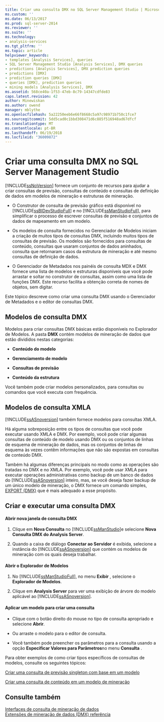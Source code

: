 ```yaml
---
title: Criar uma consulta DMX no SQL Server Management Studio | Microsoft Docs
ms.custom: ''
ms.date: 06/13/2017
ms.prod: sql-server-2014
ms.reviewer: ''
ms.suite: ''
ms.technology:
- analysis-services
ms.tgt_pltfrm: ''
ms.topic: article
helpviewer_keywords:
- templates [Analysis Services], queries
- SQL Server Management Studio [Analysis Services], DMX queries
- predictions [Analysis Services], DMX prediction queries
- predictions [DMX]
- prediction queries [DMX]
- queries [DMX], prediction queries
- mining models [Analysis Services], DMX
ms.assetid: 568ce40a-1f53-47eb-8c79-14347cdfde83
caps.latest.revision: 42
author: Minewiskan
ms.author: owend
manager: mblythe
ms.openlocfilehash: 5a22250eeb6e66f8668c5a97c98971b750c1fce7
ms.sourcegitcommit: 5dd5cad0c1bbd308471d6c885f516948ad67dfcf
ms.translationtype: MT
ms.contentlocale: pt-BR
ms.lasthandoff: 06/19/2018
ms.locfileid: "36009872"
---
```

# <a name="create-a-dmx-query-in-sql-server-management-studio"></a>Criar uma consulta DMX no SQL Server Management Studio
  [!INCLUDE[ssNoVersion](../../includes/ssnoversion-md.md)] fornece um conjunto de recursos para ajudar a criar consultas de previsão, consultas de conteúdo e consultas de definição de dados em modelos de mineração e estruturas de mineração.  
  
-   O Construtor de consulta de previsão gráfico está disponível no [!INCLUDE[ssBIDevStudioFull](../../includes/ssbidevstudiofull-md.md)] e no [!INCLUDE[ssManStudioFull](../../includes/ssmanstudiofull-md.md)], para simplificar o processo de escrever consultas de previsão e conjuntos de dados de mapeamento em um modelo.  
  
-   Os modelos de consulta fornecidos no Gerenciador de Modelos iniciam a criação de muitos tipos de consultas DMX, incluindo muitos tipos de consultas de previsão. Os modelos são fornecidos para consultas de conteúdo, consultas que usaram conjuntos de dados aninhados, consulta que retornaram casos da estrutura de mineração e até mesmo consultas de definição de dados.  
  
-   O Gerenciador de Metadados nos painéis de consulta MDX e DMX fornece uma lista de modelos e estruturas disponíveis que você pode arrastar e soltar no construtor de consultas, assim como uma lista de funções DMX. Este recurso facilita a obtenção correta de nomes de objetos, sem digitar.  
  
 Este tópico descreve como criar uma consulta DMX usando o Gerenciador de Metadados e o editor de consultas DMX.  
  
##  <a name="BKMK_Templates"></a> Modelos de consulta DMX  
 Modelos para criar consultas DMX básicas estão disponíveis no Explorador de Modelos. A pasta **DMX** contém modelos de mineração de dados que estão divididos nestas categorias:  
  
-   **Conteúdo do modelo**  
  
-   **Gerenciamento de modelo**  
  
-   **Consultas de previsão**  
  
-   **Conteúdo da estrutura**  
  
 Você também pode criar modelos personalizados, para consultas ou comandos que você executa com frequência.  
  
## <a name="xmla-query-templates"></a>Modelos de consulta XMLA  
 [!INCLUDE[ssASnoversion](../../includes/ssasnoversion-md.md)] também fornece modelos para consultas XMLA.  
  
 Há alguma sobreposição entre os tipos de consultas que você pode executar usando XMLA e DMX. Por exemplo, você pode criar algumas consultas de conteúdo de modelo usando DMX ou os conjuntos de linhas de esquema de mineração de dados, mas os conjuntos de linhas de esquema às vezes contêm informações que não são expostas em consultas de conteúdo DMX.  
  
 Também há algumas diferenças principais no modo como as operações são tratadas no DMX e no XMLA. Por exemplo, você pode usar XMLA para executar operações administrativas como backup de um banco de dados do [!INCLUDE[ssASnoversion](../../includes/ssasnoversion-md.md)] inteiro, mas, se você deseja fazer backup de um único modelo de mineração, o DMX fornece um comando simples, [EXPORT &#40;DMX&#41;](/sql/dmx/export-dmx) que é mais adequado a esse propósito.  
  
##  <a name="BKMK_Building_Queries"></a> Criar e executar uma consulta DMX  
  
#### <a name="open-a-new-dmx-query-window"></a>Abrir nova janela de consulta DMX  
  
1.  Clique em **Nova Consulta** no [!INCLUDE[ssManStudio](../../includes/ssmanstudio-md.md)]e selecione **Nova Consulta DMX do Analysis Server**.  
  
2.  Quando a caixa de diálogo **Conectar ao Servidor** é exibida, selecione a instância do [!INCLUDE[ssASnoversion](../../includes/ssasnoversion-md.md)] que contém os modelos de mineração com os quais deseja trabalhar.  
  
#### <a name="open-template-explorer"></a>Abrir o Explorador de Modelos  
  
1.  No [!INCLUDE[ssManStudioFull](../../includes/ssmanstudiofull-md.md)], no menu **Exibir** , selecione o **Explorador de Modelos**.  
  
2.  Clique em **Analysis Server** para ver uma exibição de árvore do modelo aplicável ao [!INCLUDE[ssASnoversion](../../includes/ssasnoversion-md.md)].  
  
#### <a name="apply-a-template-to-build-a-query"></a>Aplicar um modelo para criar uma consulta  
  
-   Clique com o botão direito do mouse no tipo de consulta apropriado e selecione **Abrir**.  
  
-   Ou arraste o modelo para o editor de consulta.  
  
-   Você também pode preencher os parâmetros para a consulta usando a opção **Especificar Valores para Parâmetros**no menu **Consulta** .  
  
 Para obter exemplos de como criar tipos específicos de consultas de modelos, consulte os seguintes tópicos:  
  
 [Criar uma consulta de previsão singleton com base em um modelo](create-a-singleton-prediction-query-from-a-template.md)  
  
 [Criar uma consulta de conteúdo em um modelo de mineração](create-a-content-query-on-a-mining-model.md)  
  
## <a name="see-also"></a>Consulte também  
 [Interfaces de consulta de mineração de dados](data-mining-query-tools.md)   
 [Extensões de mineração de dados &#40;DMX&#41; referência](/sql/dmx/data-mining-extensions-dmx-reference)  
  
  
